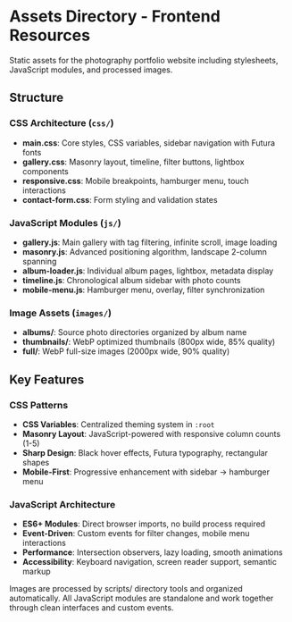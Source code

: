 # Assets Directory - Frontend Resources

Static assets for the photography portfolio website including stylesheets, JavaScript modules, and processed images.

## Structure

### CSS Architecture (`css/`)
- **main.css**: Core styles, CSS variables, sidebar navigation with Futura fonts
- **gallery.css**: Masonry layout, timeline, filter buttons, lightbox components
- **responsive.css**: Mobile breakpoints, hamburger menu, touch interactions
- **contact-form.css**: Form styling and validation states

### JavaScript Modules (`js/`)
- **gallery.js**: Main gallery with tag filtering, infinite scroll, image loading
- **masonry.js**: Advanced positioning algorithm, landscape 2-column spanning
- **album-loader.js**: Individual album pages, lightbox, metadata display
- **timeline.js**: Chronological album sidebar with photo counts
- **mobile-menu.js**: Hamburger menu, overlay, filter synchronization

### Image Assets (`images/`)
- **albums/**: Source photo directories organized by album name
- **thumbnails/**: WebP optimized thumbnails (800px wide, 85% quality)
- **full/**: WebP full-size images (2000px wide, 90% quality)

## Key Features

### CSS Patterns
- **CSS Variables**: Centralized theming system in `:root`
- **Masonry Layout**: JavaScript-powered with responsive column counts (1-5)
- **Sharp Design**: Black hover effects, Futura typography, rectangular shapes
- **Mobile-First**: Progressive enhancement with sidebar → hamburger menu

### JavaScript Architecture
- **ES6+ Modules**: Direct browser imports, no build process required
- **Event-Driven**: Custom events for filter changes, mobile menu interactions
- **Performance**: Intersection observers, lazy loading, smooth animations
- **Accessibility**: Keyboard navigation, screen reader support, semantic markup

Images are processed by scripts/ directory tools and organized automatically. All JavaScript modules are standalone and work together through clean interfaces and custom events.